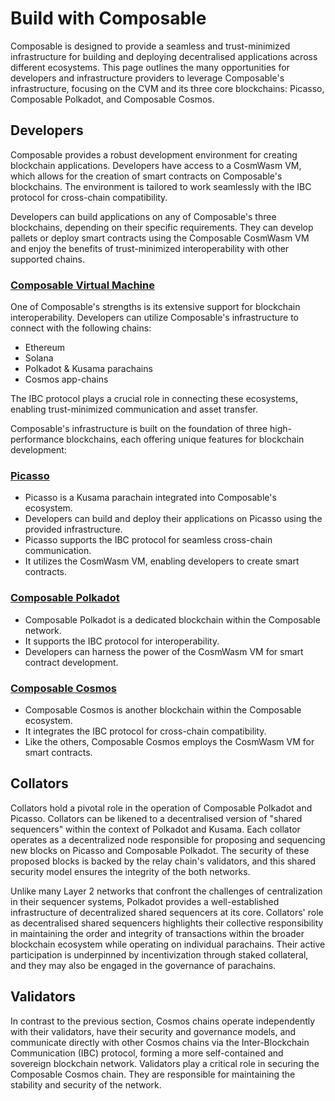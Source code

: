 # Build with Composable

Composable is designed to provide a seamless and trust-minimized infrastructure for building and deploying decentralised applications across different ecosystems. This page outlines the many opportunities for developers and infrastructure providers to leverage Composable's infrastructure, focusing on the CVM and its three core blockchains: Picasso, Composable Polkadot, and Composable Cosmos.

## Developers
Composable provides a robust development environment for creating blockchain applications. Developers have access to a CosmWasm VM, which allows for the creation of smart contracts on Composable's blockchains. The environment is tailored to work seamlessly with the IBC protocol for cross-chain compatibility.

Developers can build applications on any of Composable's three blockchains, depending on their specific requirements. They can develop pallets or deploy smart contracts using the Composable CosmWasm VM and enjoy the benefits of trust-minimized interoperability with other supported chains.

### [Composable Virtual Machine](../technology/cvm.md)
One of Composable's strengths is its extensive support for blockchain interoperability. Developers can utilize Composable's infrastructure to connect with the following chains:

- Ethereum
- Solana
- Polkadot & Kusama parachains
- Cosmos app-chains

The IBC protocol plays a crucial role in connecting these ecosystems, enabling trust-minimized communication and asset transfer.

Composable's infrastructure is built on the foundation of three high-performance blockchains, each offering unique features for blockchain development:

### [Picasso](../networks/picasso-parachain-overview.md) 
- Picasso is a Kusama parachain integrated into Composable's ecosystem.
- Developers can build and deploy their applications on Picasso using the provided infrastructure.
- Picasso supports the IBC protocol for seamless cross-chain communication.
- It utilizes the CosmWasm VM, enabling developers to create smart contracts.

### [Composable Polkadot](../networks/composable-parachain-overview.md)
- Composable Polkadot is a dedicated blockchain within the Composable network.
- It supports the IBC protocol for interoperability.
- Developers can harness the power of the CosmWasm VM for smart contract development.

### [Composable Cosmos](../networks/composable-cosmos.md)
- Composable Cosmos is another blockchain within the Composable ecosystem.
- It integrates the IBC protocol for cross-chain compatibility.
- Like the others, Composable Cosmos employs the CosmWasm VM for smart contracts.

## Collators
Collators hold a pivotal role in the operation of Composable Polkadot and Picasso. Collators can be likened to a decentralised version of "shared sequencers" within the context of Polkadot and Kusama. Each collator operates as a decentralized node responsible for proposing and sequencing new blocks on Picasso and Composable Polkadot. The security of these proposed blocks is backed by the relay chain's validators, and this shared security model ensures the integrity of the both networks. 

Unlike many Layer 2 networks that confront the challenges of centralization in their sequencer systems, Polkadot provides a well-established infrastructure of decentralized shared sequencers at its core. Collators' role as decentralised shared sequencers highlights their collective responsibility in maintaining the order and integrity of transactions within the broader blockchain ecosystem while operating on individual parachains. Their active participation is underpinned by incentivization through staked collateral, and they may also be engaged in the governance of parachains.

## Validators 
In contrast to the previous section, Cosmos chains operate independently with their validators, have their security and governance models, and communicate directly with other Cosmos chains via the Inter-Blockchain Communication (IBC) protocol, forming a more self-contained and sovereign blockchain network. Validators play a critical role in securing the Composable Cosmos chain. They are responsible for maintaining the stability and security of the network. 